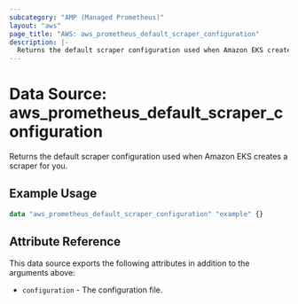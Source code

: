 ```yaml
---
subcategory: "AMP (Managed Prometheus)"
layout: "aws"
page_title: "AWS: aws_prometheus_default_scraper_configuration"
description: |-
  Returns the default scraper configuration used when Amazon EKS creates a scraper for you.
---
```



# Data Source: aws_prometheus_default_scraper_configuration

Returns the default scraper configuration used when Amazon EKS creates a scraper for you.

## Example Usage

```terraform
data "aws_prometheus_default_scraper_configuration" "example" {}
```

## Attribute Reference

This data source exports the following attributes in addition to the arguments above:

* `configuration` - The configuration file.

